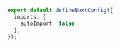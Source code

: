 ```ts [nuxt.config.ts]
export default defineNuxtConfig({
  imports: {
    autoImport: false,
  },
});
```
